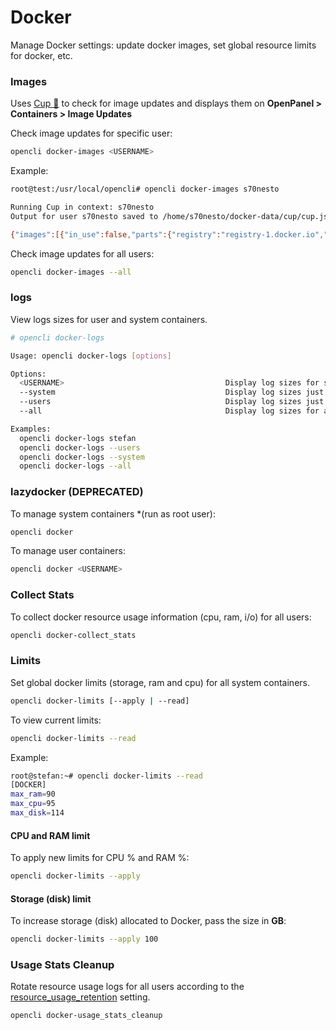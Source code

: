 # Docker

Manage Docker settings: update docker images, set global resource limits for docker, etc.

### Images

Uses [Cup 🥤](https://github.com/sergi0g/cup) to check for image updates and displays them on **OpenPanel > Containers > Image Updates**

Check image updates for specific user:
```bash
opencli docker-images <USERNAME>
```

Example:
```bash
root@test:/usr/local/opencli# opencli docker-images s70nesto

Running Cup in context: s70nesto
Output for user s70nesto saved to /home/s70nesto/docker-data/cup/cup.json

{"images":[{"in_use":false,"parts":{"registry":"registry-1.docker.io","repository":"shinsenter/php","tag":"8.2-fpm"},"reference":"shinsenter/php:8.2-fpm","result":{"error":null,"has_update":true,"info":{"current_version":"8.2","new_tag":"8.4-fpm","new_version":"8.4","type":"version","version_update_type":"minor"}},"server":null,"time":276,"url":"https://hub.docker.com/r/shinsenter/php/tags"},{"in_use":true,"parts":{"registry":"ghcr.io","repository":"sergi0g/cup","tag":"latest"},"reference":"ghcr.io/sergi0g/cup:latest","result":{"error":null,"has_update":false,"info":null},"server":null,"time":162,"url":"https://github.com/sergi0g/cup"},{"in_use":true,"parts":{"registry":"registry-1.docker.io","repository":"mcuadros/ofelia","tag":"latest"},"reference":"mcuadros/ofelia:latest","result":{"error":null,"has_update":false,"info":null},"server":null,"time":575,"url":"https://github.com/mcuadros/ofelia"},{"in_use":false,"parts":{"registry":"registry-1.docker.io","repository":"library/mysql","tag":"8.0"},"reference":"mysql:8.0","result":{"error":null,"has_update":true,"info":{"current_version":"8.0","new_tag":"9.3","new_version":"9.3","type":"version","version_update_type":"major"}},"server":null,"time":549,"url":null},{"in_use":false,"parts":{"registry":"registry-1.docker.io","repository":"library/phpmyadmin","tag":"latest"},"reference":"phpmyadmin:latest","result":{"error":null,"has_update":true,"info":{"local_digests":["sha256:5f37deab81ddca73cb44de568ecbe0109fd738a76d614f41833f6b0788ad4012"],"remote_digest":"sha256:db901a16f662cfa7857b55353883e91ce1dc45cfadf57e9631bb44a38274e69b","type":"digest"}},"server":null,"time":550,"url":"https://github.com/phpmyadmin/docker#readme"},{"in_use":false,"parts":{"registry":"registry-1.docker.io","repository":"library/httpd","tag":"latest"},"reference":"httpd:latest","result":{"error":null,"has_update":true,"info":{"local_digests":["sha256:f6557a77ee2f16c50a5ccbb2564a3fd56087da311bf69a160d43f73b23d3af2d"],"remote_digest":"sha256:1ae8051591a5ded56e4a3d7399c423e940e8475ad0e5adb82e6e10893fe9b365","type":"digest"}},"server":null,"time":552,"url":null}],"metrics":{"major_updates":1,"minor_updates":1,"monitored_images":6,"other_updates":2,"patch_updates":0,"unknown":0,"up_to_date":2,"updates_available":4}}
```

Check image updates for all users:
```bash
opencli docker-images --all
```

### logs

View logs sizes for user and system containers.


```bash
# opencli docker-logs

Usage: opencli docker-logs [options]

Options:
  <USERNAME>                                    Display log sizes for specified user.
  --system                                      Display log sizes just for system containers.
  --users                                       Display log sizes just for user containers.
  --all                                         Display log sizes for all user and system containers.

Examples:
  opencli docker-logs stefan
  opencli docker-logs --users
  opencli docker-logs --system
  opencli docker-logs --all

```

### lazydocker (DEPRECATED)

To manage system containers *(run as root user):
```bash
opencli docker
```

To manage user containers:
```bash
opencli docker <USERNAME>
```

### Collect Stats

To collect docker resource usage information (cpu, ram, i/o) for all users:
```bash
opencli docker-collect_stats
```

### Limits

Set global docker limits (storage, ram and cpu) for all system containers.
```bash
opencli docker-limits [--apply | --read]
```


To view current limits: 
```bash
opencli docker-limits --read
```

Example:
```bash
root@stefan:~# opencli docker-limits --read
[DOCKER]
max_ram=90
max_cpu=95
max_disk=114
```

#### CPU and RAM limit

To apply new limits for CPU % and RAM %:

```bash
opencli docker-limits --apply
```

#### Storage (disk) limit

To increase storage (disk) allocated to Docker, pass the size in **GB**:

```bash
opencli docker-limits --apply 100
```

### Usage Stats Cleanup

Rotate resource usage logs for all users according to the [resource_usage_retention](#resource-usage-retention) setting.

```bash
opencli docker-usage_stats_cleanup
```
